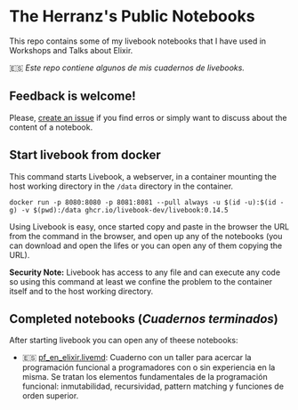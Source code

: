 # The Herranz's Public Notebooks

This repo contains some of my livebook notebooks that I have used in Workshops and Talks about Elixir.

 🇪🇸 *Este repo contiene algunos de mis cuadernos de livebooks.*

## Feedback is welcome!

Please, [create an issue](https://github.com/aherranz/public_notebooks/issues/new) if you find erros or simply want to discuss about the content of a notebook.

## Start livebook from docker

This command starts Livebook, a webserver, in a container mounting the
host working directory in the `/data` directory in the container.

```
docker run -p 8080:8080 -p 8081:8081 --pull always -u $(id -u):$(id -g) -v $(pwd):/data ghcr.io/livebook-dev/livebook:0.14.5
```

Using Livebook is easy, once started copy and paste in the browser the
URL from the command in the browser, and open up any of the notebooks
(you can download and open the lifes or you can open any of them
copying the URL).

**Security Note:** Livebook has access to any file and can execute any
code so using this command at least we confine the problem to the
container itself and to the host working directory.

## Completed notebooks (*Cuadernos terminados*)

After starting livebook you can open any of theese notebooks:

- 🇪🇸 [pf_en_elixir.livemd](pf_en_elixir.livemd): Cuaderno con un
  taller para acercar la programación funcional a programadores con o
  sin experiencia en la misma. Se tratan los elementos fundamentales
  de la programación funcional: inmutabilidad, recursividad, pattern
  matching y funciones de orden superior.
